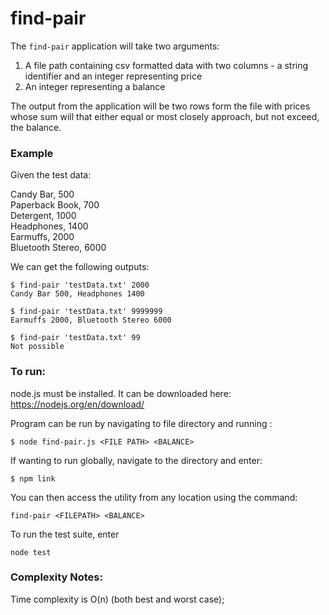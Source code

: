 # find-pair

The ```find-pair``` application will take two arguments:
1.  A file path containing csv formatted data with two columns - a string identifier and an integer representing price
2.  An integer representing a balance

The output from the application will be two rows form the file with prices whose sum will that either equal or most closely approach, but not exceed, the balance.

### Example
Given the test data:

Candy Bar, 500  
Paperback	Book,	700   
Detergent, 	1000  
Headphones,	1400   
Earmuffs, 2000   
Bluetooth	Stereo,	6000 

We can get the following outputs:

```
$ find-pair 'testData.txt' 2000
Candy Bar 500, Headphones 1400

$ find-pair 'testData.txt' 9999999
Earmuffs 2000, Bluetooth Stereo 6000

$ find-pair 'testData.txt' 99
Not possible
```

### To run: 
node.js must be installed. It can be downloaded here: https://nodejs.org/en/download/

Program can be run by navigating to file directory and running :
```
$ node find-pair.js <FILE PATH> <BALANCE>
```

If wanting to run globally, navigate to the directory and enter:
```
$ npm link
```
You can then access the utility from any location using the command:
```
find-pair <FILEPATH> <BALANCE>
```

To run the test suite, enter 
```
node test
```


### Complexity Notes: 

Time complexity is O(n) (both best and worst case);